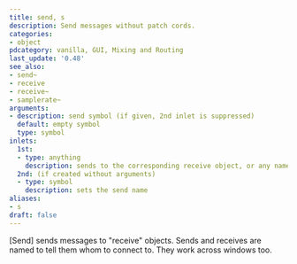 ```yaml
---
title: send, s
description: Send messages without patch cords.
categories:
- object
pdcategory: vanilla, GUI, Mixing and Routing
last_update: '0.48'
see_also:
- send~
- receive
- receive~
- samplerate~
arguments:
- description: send symbol (if given, 2nd inlet is suppressed)
  default: empty symbol
  type: symbol
inlets:
  1st:
  - type: anything
    description: sends to the corresponding receive object, or any named object which name corresponds to the stored symbol. e.g. array, value, iemguis, directly to a named patch, etc
  2nd: (if created without arguments)
  - type: symbol
    description: sets the send name
aliases:
- s
draft: false
---
```

[Send] sends messages to "receive" objects. Sends and receives are named to tell them whom to connect to. They work across windows too.
